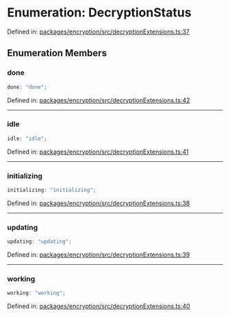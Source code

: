 # Enumeration: DecryptionStatus

Defined in: [packages/encryption/src/decryptionExtensions.ts:37](https://github.com/towns-protocol/towns/blob/0db1fd0ac7258e8db8cedfb6183e8eade8284fa1/packages/encryption/src/decryptionExtensions.ts#L37)

## Enumeration Members

### done

```ts
done: "done";
```

Defined in: [packages/encryption/src/decryptionExtensions.ts:42](https://github.com/towns-protocol/towns/blob/0db1fd0ac7258e8db8cedfb6183e8eade8284fa1/packages/encryption/src/decryptionExtensions.ts#L42)

***

### idle

```ts
idle: "idle";
```

Defined in: [packages/encryption/src/decryptionExtensions.ts:41](https://github.com/towns-protocol/towns/blob/0db1fd0ac7258e8db8cedfb6183e8eade8284fa1/packages/encryption/src/decryptionExtensions.ts#L41)

***

### initializing

```ts
initializing: "initializing";
```

Defined in: [packages/encryption/src/decryptionExtensions.ts:38](https://github.com/towns-protocol/towns/blob/0db1fd0ac7258e8db8cedfb6183e8eade8284fa1/packages/encryption/src/decryptionExtensions.ts#L38)

***

### updating

```ts
updating: "updating";
```

Defined in: [packages/encryption/src/decryptionExtensions.ts:39](https://github.com/towns-protocol/towns/blob/0db1fd0ac7258e8db8cedfb6183e8eade8284fa1/packages/encryption/src/decryptionExtensions.ts#L39)

***

### working

```ts
working: "working";
```

Defined in: [packages/encryption/src/decryptionExtensions.ts:40](https://github.com/towns-protocol/towns/blob/0db1fd0ac7258e8db8cedfb6183e8eade8284fa1/packages/encryption/src/decryptionExtensions.ts#L40)
